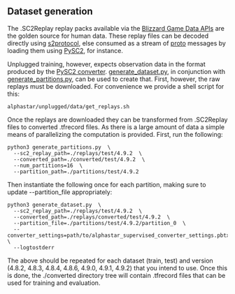 ## Dataset generation

The .SC2Replay replay packs available via the
[Blizzard Game Data APIs](https://github.com/Blizzard/s2client-proto/tree/master/samples/replay-api)
are the golden source for human data. These replay files can be decoded directly using
[s2protocol](https://github.com/Blizzard/s2protocol), else consumed as a stream
of [proto](https://developers.google.com/protocol-buffers) messages by loading
them using [PySC2](https://github.com/deepmind/pysc2), for instance.

Unplugged training, however, expects observation data in the format produced by
the
[PySC2 converter](https://github.com/deepmind/pysc2/pysc2/env/converter/converter.py).
[generate_dataset.py](generate_dataset.py), in
conjunction with [generate_partitions.py](generate_partitions.py), can be
used to create that. First, however, the raw replays must be downloaded. For
convenience we provide a shell script for this:

```shell
alphastar/unplugged/data/get_replays.sh
```

Once the replays are downloaded they can be transformed from .SC2Replay files
to converted .tfrecord files. As there is a large amount of data a simple means
of parallelizing the computation is provided. First, run the following:

```shell
python3 generate_partitions.py  \
  --sc2_replay_path=./replays/test/4.9.2  \
  --converted_path=./converted/test/4.9.2  \
  --num_partitions=16  \
  --partition_path=./partitions/test/4.9.2
```

Then instantiate the following once for each partition, making sure to update
--partition_file appropriately:

```shell
python3 generate_dataset.py  \
  --sc2_replay_path=./replays/test/4.9.2  \
  --converted_path=./replays/converted/test/4.9.2  \
  --partition_file=./partitions/test/4.9.2/partition_0  \
  --converter_settings=path/to/alphastar_supervised_converter_settings.pbtxt  \
  --logtostderr
```

The above should be repeated for each dataset (train, test) and version (4.8.2,
4.8.3, 4.8.4, 4.8.6, 4.9.0, 4.9.1, 4.9.2) that you intend to use. Once this is
done, the ./converted directory tree will contain .tfrecord files that can be
used for training and evaluation.

